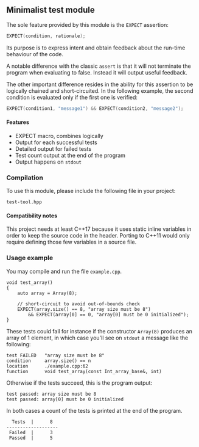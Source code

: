 ## Minimalist test module

The sole feature provided by this module is the `EXPECT` assertion:

```cpp
EXPECT(condition, rationale);
```

Its purpose is to express intent and obtain feedback about the run-time
behaviour of the code.

A notable difference with the classic `assert` is that it will not terminate
the program when evaluating to false. Instead it will output useful feedback.

The other important difference resides in the ability for this assertion to be
logically chained and short-circuited.
In the following example, the second condition is evaluated only if the first
one is verified:

```cpp
EXPECT(condition1, "message1") && EXPECT(condition2, "message2");
```

#### Features

- EXPECT macro, combines logically
- Output for each successful tests
- Detailed output for failed tests
- Test count output at the end of the program
- Output happens on `stdout`


### Compilation

To use this module, please include the following file in your project:
```
test-tool.hpp
```

#### Compatibility notes

This project needs at least C++17 because it uses static inline variables in
order to keep the source code in the header.
Porting to C++11 would only require defining those few variables in a source
file.


### Usage example

You may compile and run the file `example.cpp`.

```
void test_array()
{
    auto array = Array(8);

    // short-circuit to avoid out-of-bounds check
    EXPECT(array.size() == 8, "array size must be 8")
        && EXPECT(array[0] == 0, "array[0] must be 0 initialized");
}
```

These tests could fail for instance if the constructor `Array(8)` produces an
array of 1 element, in which case you'll see on `stdout` a message like the
following:

```
test FAILED   "array size must be 8"
condition     array.size() == n
location      ./example.cpp:62
function      void test_array(const Int_array_base&, int)
```

Otherwise if the tests succeed, this is the program output:
```
test passed: array size must be 8
test passed: array[0] must be 0 initialized
```

In both cases a count of the tests is printed at the end of the program.
```
  Tests  |      8
-------------------
 Failed  |      3
 Passed  |      5
```
